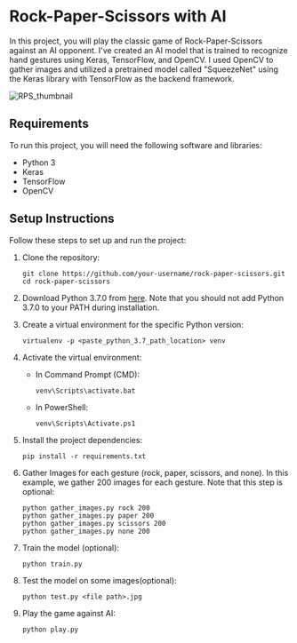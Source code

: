 # Rock-Paper-Scissors with AI

In this project, you will play the classic game of Rock-Paper-Scissors against an AI opponent. I've created an AI model that is trained to recognize hand gestures using Keras, TensorFlow, and OpenCV. I used OpenCV to gather images and utilized a pretrained model called "SqueezeNet" using the Keras library with TensorFlow as the backend framework.

![RPS_thumbnail](https://github.com/CodeWithCharan/Rock-Paper-Scissors-Project/assets/106027109/f86ff745-6cd0-4eb8-add9-8d588a6bea8a)

## Requirements

To run this project, you will need the following software and libraries:

- Python 3
- Keras
- TensorFlow
- OpenCV

## Setup Instructions

Follow these steps to set up and run the project:

1. Clone the repository:

    ```
    git clone https://github.com/your-username/rock-paper-scissors.git
    cd rock-paper-scissors
    ```

2. Download Python 3.7.0 from [here](https://www.python.org/downloads/release/python-370/). Note that you should not add Python 3.7.0 to your PATH during installation.

3. Create a virtual environment for the specific Python version:

    ```
    virtualenv -p <paste_python_3.7_path_location> venv
    ```

4. Activate the virtual environment:

    - In Command Prompt (CMD):

        ```
        venv\Scripts\activate.bat
        ```

    - In PowerShell:

        ```
        venv\Scripts\Activate.ps1
        ```

5. Install the project dependencies:

    ```
    pip install -r requirements.txt
    ```

6. Gather Images for each gesture (rock, paper, scissors, and none). In this example, we gather 200 images for each gesture. Note that this step is optional:
    ```
    python gather_images.py rock 200
    python gather_images.py paper 200
    python gather_images.py scissors 200
    python gather_images.py none 200
    ```

7. Train the model (optional):
    ```
    python train.py
    ```

8. Test the model on some images(optional):
    ```
    python test.py <file path>.jpg
    ```


9. Play the game against AI:
    ```
    python play.py
    ```

